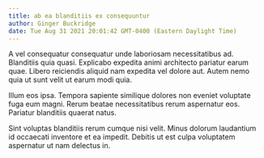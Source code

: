 ```yaml
---
title: ab ea blanditiis ex consequuntur
author: Ginger Buckridge
date: Tue Aug 31 2021 20:01:42 GMT-0400 (Eastern Daylight Time)
---
```

A vel consequatur consequatur unde laboriosam necessitatibus ad. Blanditiis quia quasi. Explicabo expedita animi architecto pariatur earum quae. Libero reiciendis aliquid nam expedita vel dolore aut. Autem nemo quia ut sunt velit ut earum modi quia.

 Illum eos ipsa. Tempora sapiente similique dolores non eveniet voluptate fuga eum magni. Rerum beatae necessitatibus rerum aspernatur eos. Pariatur blanditiis quaerat natus.

 Sint voluptas blanditiis rerum cumque nisi velit. Minus dolorum laudantium id occaecati inventore et ea impedit. Debitis ut est culpa voluptatem aspernatur ut nam delectus in.